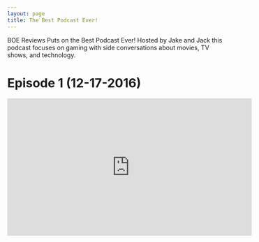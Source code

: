 ```yaml
---
layout: page
title: The Best Podcast Ever!
---
```


BOE Reviews Puts on the Best Podcast Ever! Hosted by Jake and Jack this podcast focuses on gaming with side conversations about movies, TV shows, and technology.

# Episode 1 (12-17-2016)

<iframe width="560" height="315" src="https://www.youtube.com/embed/BTUKlgm6qGM" frameborder="0" allowfullscreen></iframe>
